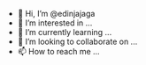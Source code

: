 - 👋 Hi, I’m @edinjajaga
- 👀 I’m interested in ...
- 🌱 I’m currently learning ...
- 💞️ I’m looking to collaborate on ...
- 📫 How to reach me ...

<!---
edinjajaga/edinjajaga is a ✨ special ✨ repository because its `README.md` (this file) appears on your GitHub profile.
You can click the Preview link to take a look at your changes.
--->

